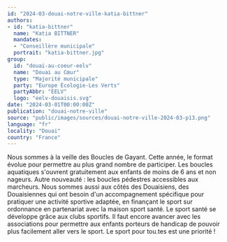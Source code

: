 ```yaml
---
id: "2024-03-douai-notre-ville-katia-bittner"
authors:
- id: "katia-bittner"
  name: "Katia BITTNER"
  mandates: 
  - "Conseillère municipale"
  portrait: "katia-bittner.jpg"
group:
  id: "douai-au-coeur-eelv"
  name: "Douai au Cœur"
  type: "Majorité municipale"
  party: "Europe Écologie-Les Verts"
  partyAbbr: "EELV"
  logo: "eelv-douaisis.svg"
date: "2024-03-01T00:00:00Z"
publication: "douai-notre-ville"
source: "public/images/sources/douai-notre-ville-2024-03-p13.png"
language: "fr"
locality: "Douai"
country: "France"
---
```


Nous sommes à la veille des Boucles de Gayant. Cette année, le format évolue pour permettre au plus grand nombre de participer. Les boucles aquatiques s'ouvrent gratuitement aux enfants de moins de 6 ans et non nageurs. Autre nouveauté : les boucles pédestres accessibles aux marcheurs. Nous sommes aussi aux côtés des Douaisiens, des Douaisiennes qui ont besoin d'un accompagnement spécifique pour pratiquer une activité sportive adaptée, en finançant le sport sur ordonnance en partenariat avec la maison sport santé. Le sport santé se développe grâce aux clubs sportifs. Il faut encore avancer avec les associations pour permettre aux enfants porteurs de handicap de pouvoir plus facilement aller vers le sport. Le sport pour tou.tes est une  priorité !
